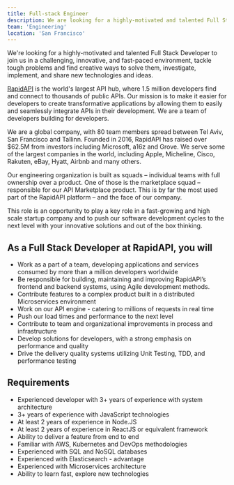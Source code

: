 ```yaml
---
title: Full-stack Engineer
description: We are looking for a highly-motivated and talented Full Stack Developer at RapidAPI.
team: 'Engineering'
location: 'San Francisco'
---
```


<Lead>

We're looking for a highly-motivated and talented Full Stack Developer to join us in a challenging, innovative, and fast-paced environment, tackle tough problems and find creative ways to solve them, investigate, implement, and share new technologies and ideas.

</Lead>

[RapidAPI](https://www.linkedin.com/company/rapidapi/) is the world's largest API hub, where 1.5 million developers find and connect to thousands of public APIs. Our mission is to make it easier for developers to create transformative applications by allowing them to easily and seamlessly integrate APIs in their development. We are a team of developers building for developers.

We are a global company, with 80 team members spread between Tel Aviv, San Francisco and Tallinn. Founded in 2016, RapidAPI has raised over $62.5M from investors including Microsoft, a16z and Grove. We serve some of the largest companies in the world, including Apple, Micheline, Cisco, Rakuten, eBay, Hyatt, Airbnb and many others.

Our engineering organization is built as squads – individual teams with full ownership over a product. One of those is the marketplace squad – responsible for our API Marketplace product. This is by far the most used part of the RapidAPI platform – and the face of our company.

This role is an opportunity to play a key role in a fast-growing and high scale startup company and to push our software development cycles to the next level with your innovative solutions and out of the box thinking.

## As a Full Stack Developer at RapidAPI, you will

-   Work as a part of a team, developing applications and services consumed by more than a million developers worldwide
-   Be responsible for building, maintaining and improving RapidAPI’s frontend and backend systems, using Agile development methods.
-   Contribute features to a complex product built in a distributed Microservices environment
-   Work on our API engine - catering to millions of requests in real time
-   Push our load times and performance to the next level
-   Contribute to team and organizational improvements in process and infrastructure
-   Develop solutions for developers, with a strong emphasis on performance and quality
-   Drive the delivery quality systems utilizing Unit Testing, TDD, and performance testing

## Requirements

-   Experienced developer with 3+ years of experience with system architecture
-   3+ years of experience with JavaScript technologies
-   At least 2 years of experience in Node.JS
-   At least 2 years of experience in ReactJS or equivalent framework
-   Ability to deliver a feature from end to end
-   Familiar with AWS, Kubernetes and DevOps methodologies
-   Experienced with SQL and NoSQL databases
-   Experienced with Elasticsearch - advantage
-   Experienced with Microservices architecture
-   Ability to learn fast, explore new technologies

<ApplyToJobLink href="https://www.comeet.com/jobs/rapidapi/03.001/full-stack-engineer/FE.811" />
